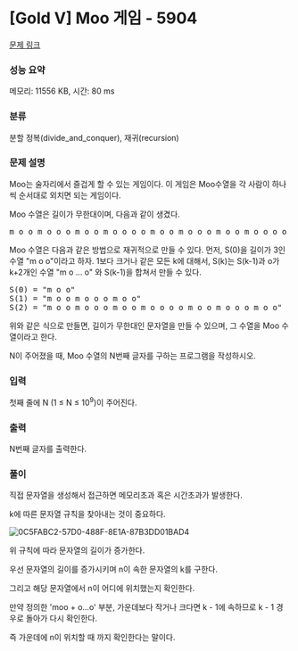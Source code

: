 # [Gold V] Moo 게임 - 5904 

[문제 링크](https://www.acmicpc.net/problem/5904) 

### 성능 요약

메모리: 11556 KB, 시간: 80 ms

### 분류

분할 정복(divide_and_conquer), 재귀(recursion)

### 문제 설명

<p>Moo는 술자리에서 즐겁게 할 수 있는 게임이다. 이 게임은 Moo수열을 각 사람이 하나씩 순서대로 외치면 되는 게임이다.</p>

<p>Moo 수열은 길이가 무한대이며, 다음과 같이 생겼다. </p>

<pre>m o o m o o o m o o m o o o o m o o m o o o m o o m o o o o o </pre>

<p>Moo 수열은 다음과 같은 방법으로 재귀적으로 만들 수 있다. 먼저, S(0)을 길이가 3인 수열 "m o o"이라고 하자. 1보다 크거나 같은 모든 k에 대해서, S(k)는 S(k-1)과 o가 k+2개인 수열 "m o ... o" 와 S(k-1)을 합쳐서 만들 수 있다.</p>

<pre>S(0) = "m o o"
S(1) = "m o o m o o o m o o"
S(2) = "m o o m o o o m o o m o o o o m o o m o o o m o o"</pre>

<p>위와 같은 식으로 만들면, 길이가 무한대인 문자열을 만들 수 있으며, 그 수열을 Moo 수열이라고 한다.</p>

<p>N이 주어졌을 때, Moo 수열의 N번째 글자를 구하는 프로그램을 작성하시오.</p>

### 입력 

 <p>첫째 줄에 N (1 ≤ N ≤ 10<sup>9</sup>)이 주어진다.</p>

### 출력 

 <p>N번째 글자를 출력한다.</p>
 
### 풀이
직접 문자열을 생성해서 접근하면 메모리초과 혹은 시간초과가 발생한다.

k에 따른 문자열 규칙을 찾아내는 것이 중요하다.

![0C5FABC2-57D0-488F-8E1A-87B3DD01BAD4](https://user-images.githubusercontent.com/88186460/220834127-bab308ca-4b87-4037-9c59-2dc78727f09d.jpg)

위 규칙에 따라 문자열의 길이가 증가한다.

우선 문자열의 길이를 증가시키며 n이 속한 문자열의 k를 구한다.

그리고 해당 문자열에서 n이 어디에 위치했는지 확인한다.

만약 정의한 'moo + o...o' 부분, 가운데보다 작거나 크다면 k - 1에 속하므로 k - 1 경우로 돌아가 다시 확인한다.

즉 가운데에 n이 위치할 때 까지 확인한다는 말이다.
